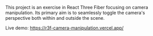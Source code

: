 This project is an exercise in React Three Fiber focusing on camera manipulation. Its primary aim is to seamlessly toggle the camera's perspective both within and outside the scene.

Live demo: https://r3f-camera-manipulation.vercel.app/

